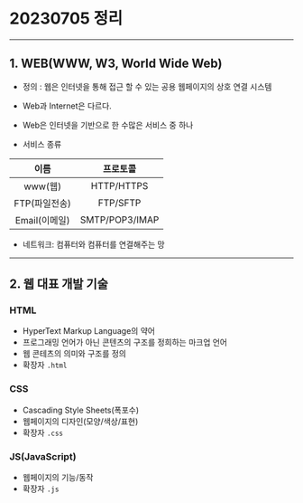 # 20230705 정리
---
## 1. WEB(WWW, W3, World Wide Web)
- 정의 : 웹은 인터넷을 통해 접근 할 수 있는 공용 웹페이지의 상호 연결 시스템

- Web과 Internet은 다르다.<br>
- Web은 인터넷을 기반으로 한 수많은 서비스 중 하나

- 서비스 종류

|이름|프로토콜|
|:---:|:---:|
|www(웹)|HTTP/HTTPS|
|FTP(파일전송)|FTP/SFTP|
|Email(이메일)|SMTP/POP3/IMAP|

- 네트워크: 컴퓨터와 컴퓨터를 연결해주는 망

---
## 2. 웹 대표 개발 기술
### HTML
- HyperText Markup Language의 약어
- 프로그래밍 언어가 아닌 콘텐츠의 구조를 정희하는 마크업 언어
- 웹 콘테츠의 의미와 구조를 정의
- 확장자 ```.html```

### CSS
- Cascading Style Sheets(폭포수)
- 웹페이지의 디자인(모양/색상/표현)
- 확장자 ```.css```

### JS(JavaScript)
- 웹페이지의 기능/동작
- 확장자 ```.js```